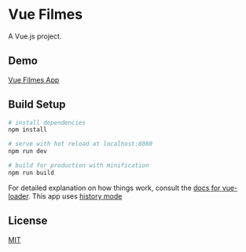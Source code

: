# Vue Filmes

A Vue.js project.

## Demo

[Vue Filmes App](https://vue-filmes.firebaseapp.com/)

## Build Setup

``` bash
# install dependencies
npm install

# serve with hot reload at localhost:8080
npm run dev

# build for production with minification
npm run build
```

For detailed explanation on how things work, consult the [docs for vue-loader](http://vuejs.github.io/vue-loader).
This app uses [history mode](https://router.vuejs.org/en/essentials/history-mode.html)

## License
[MIT](https://github.com/dmtrbrl/tmdb-app/blob/master/LICENSE)